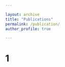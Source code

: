 ```yaml
---

layout: archive
title: "Publications"
permalink: /publication/
author_profile: true

---
```




# 1
